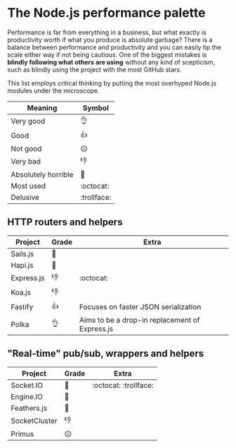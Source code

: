 # The Node.js performance palette
Performance is far from everything in a business, but what exactly is productivity worth if what you produce is absolute garbage? There is a balance between performance and productivity and you can easily tip the scale either way if not being cautious. One of the biggest mistakes is **blindly following what others are using** without any kind of scepticism, such as blindly using the project with the most GitHub stars.

This list employs critical thinking by putting the most overhyped Node.js modules under the microscope.

Meaning | Symbol
--- | ---
Very good | :ok_hand:
Good | :thumbsup:
Not good | :neutral_face:
Very bad | :thumbsdown:
Absolutely horrible | :shit:
Most used | :octocat:
Delusive | :trollface:

## HTTP routers and helpers

Project | Grade | Extra
--- | --- | ---
Sails.js | :shit:
Hapi.js | :shit:
Express.js | :thumbsdown: | :octocat:
Koa.js | :thumbsdown:
Fastify | :thumbsup: | Focuses on faster JSON serialization
Polka | :ok_hand: | Aims to be a drop-in replacement of Express.js

## "Real-time" pub/sub, wrappers and helpers

Project | Grade | Extra
--- | --- | ---
Socket.IO | :shit: | :octocat: :trollface:
Engine.IO | :shit:
Feathers.js | :shit:
SocketCluster | :thumbsdown:
Primus | :neutral_face:
